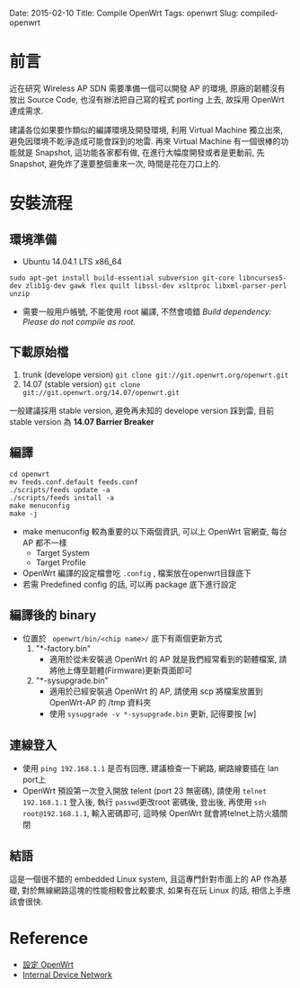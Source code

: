 Date: 2015-02-10
Title: Compile OpenWrt
Tags: openwrt
Slug: compiled-openwrt

# 前言
近在研究 Wireless AP SDN 需要準備一個可以開發 AP 的環境, 原廠的韌體沒有放出 Source Code, 也沒有辦法把自己寫的程式 porting 上去, 故採用 OpenWrt 達成需求. 

建議各位如果要作類似的編譯環境及開發環境, 利用 Virtual Machine 獨立出來, 避免因環境不乾淨造成可能會踩到的地雷. 再來 Virtual Machine 有一個很棒的功能就是 Snapshot, 這功能各家都有做, 在進行大幅度開發或者是更動前, 先 Snapshot, 避免炸了還要整個重來一次, 時間是花在刀口上的.

# 安裝流程
## 環境準備
- Ubuntu 14.04.1 LTS x86_64
```
sudo apt-get install build-essential subversion git-core libncurses5-dev zlib1g-dev gawk flex quilt libssl-dev xsltproc libxml-parser-perl unzip
```
- 需要一般用戶帳號, 不能使用 root 編譯, 不然會噴錯 *Build dependency: Please do not compile as root.*


## 下載原始檔
1. trunk (develope version) ```git clone git://git.openwrt.org/openwrt.git```
2. 14.07 (stable version) ```git clone git://git.openwrt.org/14.07/openwrt.git```

一般建議採用 stable version, 避免再未知的 develope version 踩到雷, 目前 stable version 為 **14.07 Barrier Breaker**

## 編譯
```
cd openwrt
mv feeds.conf.default feeds.conf
./scripts/feeds update -a
./scripts/feeds install -a
make menuconfig
make -j 
```
- make menuconfig 較為重要的以下兩個資訊, 可以上 OpenWrt 官網查, 每台 AP 都不一樣
  - Target System 
  - Target Profile 
- OpenWrt 編譯的設定檔會吃 ```.config``` , 檔案放在openwrt目錄底下
- 若需 Predefined config 的話, 可以再 package 底下進行設定

## 編譯後的 binary 
- 位置於 ``` openwrt/bin/<chip name>/``` 底下有兩個更新方式
  1. "*-factory.bin"
        * 適用於從未安裝過 OpenWrt 的 AP 就是我們經常看到的韌體檔案, 請將他上傳至韌體(Firmware)更新頁面即可
  2. "*-sysupgrade.bin"
        * 適用於已經安裝過 OpenWrt 的 AP, 請使用 scp 將檔案放置到 OpenWrt-AP 的 /tmp 資料夾
        * 使用 ```sysupgrade -v *-sysupgrade.bin``` 更新, 記得要按 [w]
    
## 連線登入
- 使用 ```ping 192.168.1.1``` 是否有回應, 建議檢查一下網路, 網路線要插在 lan port上
- OpenWrt 預設第一次登入開放 telent (port 23 無密碼), 請使用 ```telnet 192.168.1.1``` 登入後, 執行 ```passwd```更改root 密碼後, 登出後, 再使用 ```ssh root@192.168.1.1```, 輸入密碼即可, 這時候 OpenWrt 就會將telnet上防火牆關閉  

## 結語
這是一個很不錯的 embedded Linux system, 且這專門針對市面上的 AP 作為基礎, 對於無線網路這塊的性能相較會比較要求, 如果有在玩 Linux 的話, 相信上手應該會很快.

# Reference
  - [設定 OpenWrt](http://roan.logdown.com/posts/191761-set-the-openwrt)
  - [Internal Device Network](http://www.dd-wrt.com/wiki/index.php/Internal_device_network)
 
